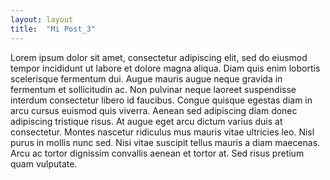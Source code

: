 ```yaml
---
layout: layout
title:  "Mi Post_3"
---
```

Lorem ipsum dolor sit amet, consectetur adipiscing elit, 
sed do eiusmod tempor incididunt ut labore et dolore magna aliqua. 
Diam quis enim lobortis scelerisque fermentum dui. 
Augue mauris augue neque gravida in fermentum et sollicitudin ac. Non pulvinar neque laoreet suspendisse interdum consectetur libero id faucibus. 
Congue quisque egestas diam in arcu cursus euismod quis viverra. Aenean sed adipiscing diam donec adipiscing tristique risus. 
At augue eget arcu dictum varius duis at consectetur. Montes nascetur ridiculus mus mauris vitae ultricies leo. Nisl purus in mollis nunc sed. 
Nisi vitae suscipit tellus mauris a diam maecenas. Arcu ac tortor dignissim convallis aenean et tortor at. Sed risus pretium quam vulputate.